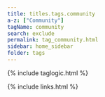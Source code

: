 ```yaml
---
title: titles.tags.community
a-z: ["Community"]
tagName: community
search: exclude
permalink: tag_community.html
sidebar: home_sidebar
folder: tags
---
```

{% include taglogic.html %}

{% include links.html %}
